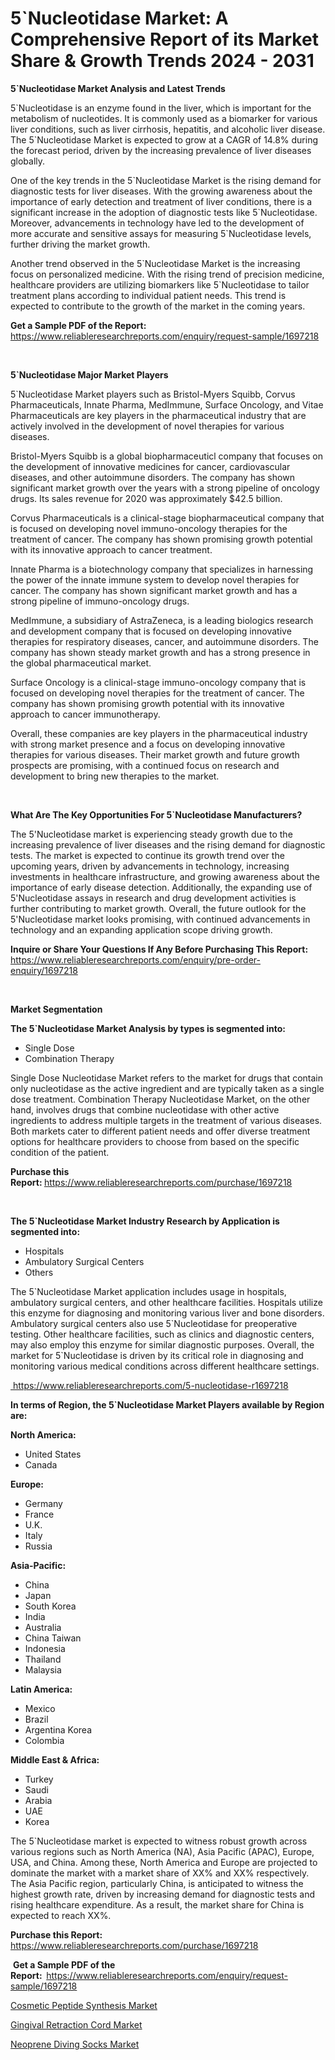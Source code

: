 <p><h1>5`Nucleotidase Market: A Comprehensive Report of its Market Share & Growth Trends 2024 - 2031</h1></p><p><strong>5`Nucleotidase Market Analysis and Latest Trends</strong></p>
<p><p>5`Nucleotidase is an enzyme found in the liver, which is important for the metabolism of nucleotides. It is commonly used as a biomarker for various liver conditions, such as liver cirrhosis, hepatitis, and alcoholic liver disease. The 5`Nucleotidase Market is expected to grow at a CAGR of 14.8% during the forecast period, driven by the increasing prevalence of liver diseases globally.</p><p>One of the key trends in the 5`Nucleotidase Market is the rising demand for diagnostic tests for liver diseases. With the growing awareness about the importance of early detection and treatment of liver conditions, there is a significant increase in the adoption of diagnostic tests like 5`Nucleotidase. Moreover, advancements in technology have led to the development of more accurate and sensitive assays for measuring 5`Nucleotidase levels, further driving the market growth.</p><p>Another trend observed in the 5`Nucleotidase Market is the increasing focus on personalized medicine. With the rising trend of precision medicine, healthcare providers are utilizing biomarkers like 5`Nucleotidase to tailor treatment plans according to individual patient needs. This trend is expected to contribute to the growth of the market in the coming years.</p></p>
<p><strong>Get a Sample PDF of the Report:&nbsp;</strong> <a href="https://www.reliableresearchreports.com/enquiry/request-sample/1697218">https://www.reliableresearchreports.com/enquiry/request-sample/1697218</a></p>
<p>&nbsp;</p>
<p><strong>5`Nucleotidase Major Market Players</strong></p>
<p><p>5`Nucleotidase Market players such as Bristol-Myers Squibb, Corvus Pharmaceuticals, Innate Pharma, MedImmune, Surface Oncology, and Vitae Pharmaceuticals are key players in the pharmaceutical industry that are actively involved in the development of novel therapies for various diseases.</p><p>Bristol-Myers Squibb is a global biopharmaceuticl company that focuses on the development of innovative medicines for cancer, cardiovascular diseases, and other autoimmune disorders. The company has shown significant market growth over the years with a strong pipeline of oncology drugs. Its sales revenue for 2020 was approximately $42.5 billion.</p><p>Corvus Pharmaceuticals is a clinical-stage biopharmaceutical company that is focused on developing novel immuno-oncology therapies for the treatment of cancer. The company has shown promising growth potential with its innovative approach to cancer treatment. </p><p>Innate Pharma is a biotechnology company that specializes in harnessing the power of the innate immune system to develop novel therapies for cancer. The company has shown significant market growth and has a strong pipeline of immuno-oncology drugs.</p><p>MedImmune, a subsidiary of AstraZeneca, is a leading biologics research and development company that is focused on developing innovative therapies for respiratory diseases, cancer, and autoimmune disorders. The company has shown steady market growth and has a strong presence in the global pharmaceutical market.</p><p>Surface Oncology is a clinical-stage immuno-oncology company that is focused on developing novel therapies for the treatment of cancer. The company has shown promising growth potential with its innovative approach to cancer immunotherapy.</p><p>Overall, these companies are key players in the pharmaceutical industry with strong market presence and a focus on developing innovative therapies for various diseases. Their market growth and future growth prospects are promising, with a continued focus on research and development to bring new therapies to the market.</p></p>
<p>&nbsp;</p>
<p><strong>What Are The Key Opportunities For 5`Nucleotidase Manufacturers?</strong></p>
<p><p>The 5'Nucleotidase market is experiencing steady growth due to the increasing prevalence of liver diseases and the rising demand for diagnostic tests. The market is expected to continue its growth trend over the upcoming years, driven by advancements in technology, increasing investments in healthcare infrastructure, and growing awareness about the importance of early disease detection. Additionally, the expanding use of 5'Nucleotidase assays in research and drug development activities is further contributing to market growth. Overall, the future outlook for the 5'Nucleotidase market looks promising, with continued advancements in technology and an expanding application scope driving growth.</p></p>
<p><strong>Inquire or Share Your Questions If Any Before Purchasing This Report:</strong> <a href="https://www.reliableresearchreports.com/enquiry/pre-order-enquiry/1697218">https://www.reliableresearchreports.com/enquiry/pre-order-enquiry/1697218</a></p>
<p>&nbsp;</p>
<p><strong>Market Segmentation</strong></p>
<p><strong>The 5`Nucleotidase Market Analysis by types is segmented into:</strong></p>
<p><ul><li>Single Dose</li><li>Combination Therapy</li></ul></p>
<p><p>Single Dose Nucleotidase Market refers to the market for drugs that contain only nucleotidase as the active ingredient and are typically taken as a single dose treatment. Combination Therapy Nucleotidase Market, on the other hand, involves drugs that combine nucleotidase with other active ingredients to address multiple targets in the treatment of various diseases. Both markets cater to different patient needs and offer diverse treatment options for healthcare providers to choose from based on the specific condition of the patient.</p></p>
<p><strong>Purchase this Report:&nbsp;</strong><a href="https://www.reliableresearchreports.com/purchase/1697218">https://www.reliableresearchreports.com/purchase/1697218</a></p>
<p>&nbsp;</p>
<p><strong>The 5`Nucleotidase Market Industry Research by Application is segmented into:</strong></p>
<p><ul><li>Hospitals</li><li>Ambulatory Surgical Centers</li><li>Others</li></ul></p>
<p><p>The 5`Nucleotidase Market application includes usage in hospitals, ambulatory surgical centers, and other healthcare facilities. Hospitals utilize this enzyme for diagnosing and monitoring various liver and bone disorders. Ambulatory surgical centers also use 5`Nucleotidase for preoperative testing. Other healthcare facilities, such as clinics and diagnostic centers, may also employ this enzyme for similar diagnostic purposes. Overall, the market for 5`Nucleotidase is driven by its critical role in diagnosing and monitoring various medical conditions across different healthcare settings.</p></p>
<p><a href="https://www.reliableresearchreports.com/5-nucleotidase-r1697218">&nbsp;https://www.reliableresearchreports.com/5-nucleotidase-r1697218</a></p>
<p><strong>In terms of Region, the 5`Nucleotidase Market Players available by Region are:</strong></p>
<p>
    <p> <strong> North America: </strong>
        <ul>
            <li>United States</li>
            <li>Canada</li>
        </ul>
        </p> 
    <p> <strong> Europe: </strong>
        <ul>
            <li>Germany</li>
            <li>France</li>
            <li>U.K.</li>
            <li>Italy</li>
            <li>Russia</li>
        </ul>
        </p> 
    <p> <strong> Asia-Pacific: </strong>
        <ul>
            <li>China</li>
            <li>Japan</li>
            <li>South Korea</li>
            <li>India</li>
            <li>Australia</li>
            <li>China Taiwan</li>
            <li>Indonesia</li>
            <li>Thailand</li>
            <li>Malaysia</li>
        </ul>
        </p> 
    <p> <strong> Latin America: </strong>
        <ul>
            <li>Mexico</li>
            <li>Brazil</li>
            <li>Argentina Korea</li>
            <li>Colombia</li>
        </ul>
        </p> 
    <p> <strong> Middle East & Africa: </strong>
        <ul>
            <li>Turkey</li>
            <li>Saudi</li>
            <li>Arabia</li>
            <li>UAE</li>
            <li>Korea</li>
        </ul>
    </p>
    </p>
<p><p>The 5`Nucleotidase market is expected to witness robust growth across various regions such as North America (NA), Asia Pacific (APAC), Europe, USA, and China. Among these, North America and Europe are projected to dominate the market with a market share of XX% and XX% respectively. The Asia Pacific region, particularly China, is anticipated to witness the highest growth rate, driven by increasing demand for diagnostic tests and rising healthcare expenditure. As a result, the market share for China is expected to reach XX%.</p></p>
<p><strong>Purchase this Report: </strong><a href="https://www.reliableresearchreports.com/purchase/1697218">https://www.reliableresearchreports.com/purchase/1697218</a></p>
<p>&nbsp;<strong>Get a Sample PDF of the Report:&nbsp;&nbsp;</strong><a href="https://www.reliableresearchreports.com/enquiry/request-sample/1697218">https://www.reliableresearchreports.com/enquiry/request-sample/1697218</a></p>
<p><strong></strong></p>
<p><p><a href="https://www.linkedin.com/pulse/cosmetic-peptide-synthesis-market-competitive-analysis-trends-t2arf">Cosmetic Peptide Synthesis Market</a></p><p><a href="https://www.linkedin.com/pulse/gingival-retraction-cord-market-furnishes-information-share-trends-xyhbe">Gingival Retraction Cord Market</a></p><p><a href="https://issuu.com/reportprime-2/docs/neoprene-diving-socks-market-size-2030.pptx">Neoprene Diving Socks Market</a></p></p>